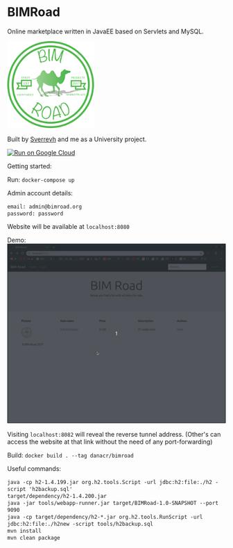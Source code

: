# BIMRoad

Online marketplace written in JavaEE based on Servlets and MySQL.

<img src="https://github.com/danacr/BIMRoad/blob/master/src/main/webapp/Logo.png" alt="logo" width="200"/>

Built by [Sverrevh](https://github.com/sverrevh) and me as a University project.

[![Run on Google Cloud](https://deploy.cloud.run/button.svg)](https://deploy.cloud.run/?git_repo=https://github.com/danacr/BIMRoad.git)

Getting started:

Run: `docker-compose up`

Admin account details:

```
email: admin@bimroad.org
password: password
```

Website will be available at `localhost:8080`

Demo:
![](gifs/demo.gif)

Visiting `localhost:8082` will reveal the reverse tunnel address. (Other's can access the website at that link without the need of any port-forwarding)

Build: `docker build . --tag danacr/bimroad`

Useful commands:

```
java -cp h2-1.4.199.jar org.h2.tools.Script -url jdbc:h2:file:./h2 -script 'h2backup.sql'
target/dependency/h2-1.4.200.jar
java -jar tools/webapp-runner.jar target/BIMRoad-1.0-SNAPSHOT --port 9090
java -cp target/dependency/h2-*.jar org.h2.tools.RunScript -url jdbc:h2:file:./h2new -script tools/h2backup.sql
mvn install
mvn clean package
```
